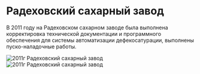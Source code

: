 # Радеховский сахарный завод

В 2011 году на Радеховском сахарном заводе была выполнена корректировка технической документации и программного обеспечения для системы автоматизации дефекосатурации, выполнены пуско-наладочные работы.

![2011г Радеховский сахарный завод](/img/works/2011/radeh10.jpg)
![2011г Радеховский сахарный завод](/img/works/2011/radeh11.jpg)